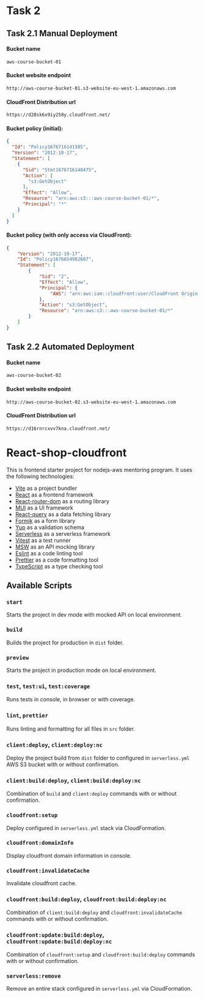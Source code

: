 
# Task 2
## Task 2.1  **Manual Deployment**

#### Bucket name
```
aws-course-bucket-01
```

#### Bucket website endpoint 

```
http://aws-course-bucket-01.s3-website-eu-west-1.amazonaws.com
```

#### CloudFront Distribution url
```
https://d28sk6x9iy258y.cloudfront.net/
```

#### Bucket policy (initial):
```json
{
  "Id": "Policy1676716141585",
  "Version": "2012-10-17",
  "Statement": [
    {
      "Sid": "Stmt1676716140475",
      "Action": [
        "s3:GetObject"
      ],
      "Effect": "Allow",
      "Resource": "arn:aws:s3:::aws-course-bucket-01/*",
      "Principal": "*"
    }
  ]
}
```

#### Bucket policy (with only access via CloudFront):
```json
{
    "Version": "2012-10-17",
    "Id": "Policy1676654982607",
    "Statement": [
        {
            "Sid": "2",
            "Effect": "Allow",
            "Principal": {
                "AWS": "arn:aws:iam::cloudfront:user/CloudFront Origin Access Identity E1ZO0CFERV34I3"
            },
            "Action": "s3:GetObject",
            "Resource": "arn:aws:s3:::aws-course-bucket-01/*"
        }
    ]
}
```

## Task 2.2  **Automated Deployment**

#### Bucket name
```
aws-course-bucket-02
```

#### Bucket website endpoint
```
http://aws-course-bucket-02.s3-website-eu-west-1.amazonaws.com
```


#### CloudFront Distribution url
```
https://d16rnrcxvv7kna.cloudfront.net/
```






# React-shop-cloudfront

This is frontend starter project for nodejs-aws mentoring program. It uses the following technologies:

- [Vite](https://vitejs.dev/) as a project bundler
- [React](https://beta.reactjs.org/) as a frontend framework
- [React-router-dom](https://reactrouterdotcom.fly.dev/) as a routing library
- [MUI](https://mui.com/) as a UI framework
- [React-query](https://react-query-v3.tanstack.com/) as a data fetching library
- [Formik](https://formik.org/) as a form library
- [Yup](https://github.com/jquense/yup) as a validation schema
- [Serverless](https://serverless.com/) as a serverless framework
- [Vitest](https://vitest.dev/) as a test runner
- [MSW](https://mswjs.io/) as an API mocking library
- [Eslint](https://eslint.org/) as a code linting tool
- [Prettier](https://prettier.io/) as a code formatting tool
- [TypeScript](https://www.typescriptlang.org/) as a type checking tool

## Available Scripts

### `start`

Starts the project in dev mode with mocked API on local environment.

### `build`

Builds the project for production in `dist` folder.

### `preview`

Starts the project in production mode on local environment.

### `test`, `test:ui`, `test:coverage`

Runs tests in console, in browser or with coverage.

### `lint`, `prettier`

Runs linting and formatting for all files in `src` folder.

### `client:deploy`, `client:deploy:nc`

Deploy the project build from `dist` folder to configured in `serverless.yml` AWS S3 bucket with or without confirmation.

### `client:build:deploy`, `client:build:deploy:nc`

Combination of `build` and `client:deploy` commands with or without confirmation.

### `cloudfront:setup`

Deploy configured in `serverless.yml` stack via CloudFormation.

### `cloudfront:domainInfo`

Display cloudfront domain information in console.

### `cloudfront:invalidateCache`

Invalidate cloudfront cache.

### `cloudfront:build:deploy`, `cloudfront:build:deploy:nc`

Combination of `client:build:deploy` and `cloudfront:invalidateCache` commands with or without confirmation.

### `cloudfront:update:build:deploy`, `cloudfront:update:build:deploy:nc`

Combination of `cloudfront:setup` and `cloudfront:build:deploy` commands with or without confirmation.

### `serverless:remove`

Remove an entire stack configured in `serverless.yml` via CloudFormation.
